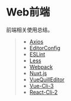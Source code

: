 # Web前端

前端相关使用总结。

> * [Axios](../frontend/axios.md)
> * [EditorConfig](../frontend/editorconfig.md)
> * [ESLint](../frontend/eslint.md)
> * [Less](frontend/less.md)
> * [Webpack](../frontend/webpack.md)
> * [Nuxt.js](frontend/nuxtjs.md)
> * [VueQuillEditor](../frontend/vue-quill-editor.md)
> * [Vue-Cli-3](../frontend/vue-cli-3.md)
> * [React-Cli-2](../frontend/react-cli-2.md)